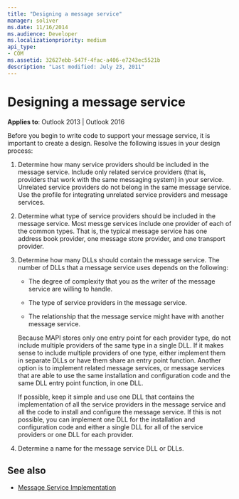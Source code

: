```yaml
---
title: "Designing a message service"
manager: soliver
ms.date: 11/16/2014
ms.audience: Developer
ms.localizationpriority: medium
api_type:
- COM
ms.assetid: 32627ebb-547f-4fac-a406-e7243ec5521b
description: "Last modified: July 23, 2011"
---
```


# Designing a message service

**Applies to**: Outlook 2013 | Outlook 2016 
  
Before you begin to write code to support your message service, it is important to create a design. Resolve the following issues in your design process:
  
1. Determine how many service providers should be included in the message service. Include only related service providers (that is, providers that work with the same messaging system) in your service. Unrelated service providers do not belong in the same message service. Use the profile for integrating unrelated service providers and message services.
    
2. Determine what type of service providers should be included in the message service. Most messge services include one provider of each of the common types. That is, the typical message service has one address book provider, one message store provider, and one transport provider.
    
3. Determine how many DLLs should contain the message service. The number of DLLs that a message service uses depends on the following:
    
   - The degree of complexity that you as the writer of the message service are willing to handle.
    
   - The type of service providers in the message service.
    
   - The relationship that the message service might have with another message service.
    
   Because MAPI stores only one entry point for each provider type, do not include multiple providers of the same type in a single DLL. If it makes sense to include multiple providers of one type, either implement them in separate DLLs or have them share an entry point function. Another option is to implement related message services, or message services that are able to use the same installation and configuration code and the same DLL entry point function, in one DLL.
    
   If possible, keep it simple and use one DLL that contains the implementation of all the service providers in the message service and all the code to install and configure the message service. If this is not possible, you can implement one DLL for the installation and configuration code and either a single DLL for all of the service providers or one DLL for each provider.
    
4. Determine a name for the message service DLL or DLLs. 
    
## See also

- [Message Service Implementation](message-service-implementation.md)


